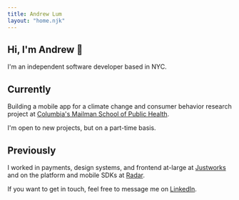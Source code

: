```yaml
---
title: Andrew Lum
layout: "home.njk"
---
```


<section class="title-section">
  <h1 class="animate-fade-up">Hi, I'm Andrew <span class="animate-wave animate-delay--2">&#128075;</span></h1>
  <p class="tagline animate-fade-up animate-delay">I'm an independent software developer based in NYC.</p>
</section>
<section class="about-row">
  <h2 class="section-header header-2">Currently</h2>
  <p>Building a mobile app for a climate change and consumer behavior research project at <a class="fancy-link" href="https://www.publichealth.columbia.edu/">Columbia's Mailman School of Public Health</a>.</p>
  <p>I'm open to new projects, but on a part-time basis.</p>
</section>
<section class="about-row">
  <h2 class="section-header header-2">Previously</h2>
  <p>
    I worked in payments, design systems, and frontend at-large at <a class="fancy-link" href="https://www.justworks.com/">Justworks</a> and on the platform and mobile SDKs at <a class="fancy-link" href="https://radar.com/">Radar</a>.
  </p>
  <p>
    If you want to get in touch, feel free to message me on <a class="fancy-link" href="https://www.linkedin.com/in/andlum/">LinkedIn</a>.
  </p>
</section>
